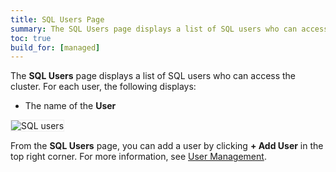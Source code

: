 ```yaml
---
title: SQL Users Page
summary: The SQL Users page displays a list of SQL users who can access the cluster.
toc: true
build_for: [managed]
---
```


The **SQL Users** page displays a list of SQL users who can access the cluster. For each user, the following displays:

- The name of the **User**

<img src="{{ 'images/v19.1/managed/sql-users.png' | relative_url }}" alt="SQL users" style="border:1px solid #eee;max-width:100%" />

From the **SQL Users** page, you can add a user by clicking **+ Add User** in the top right corner. For more information, see [User Management](managed-user-management.html).

